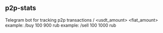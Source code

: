 ## p2p-stats
Telegram bot for tracking p2p transactions
/<type> <usdt_amount> <fiat_amount> <currency>
example: /buy 100 900 rub
example: /sell 100 1000 rub
